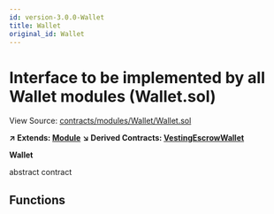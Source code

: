 ```yaml
---
id: version-3.0.0-Wallet
title: Wallet
original_id: Wallet
---
```


# Interface to be implemented by all Wallet modules (Wallet.sol)

View Source: [contracts/modules/Wallet/Wallet.sol](../../contracts/modules/Wallet/Wallet.sol)

**↗ Extends: [Module](Module.md)**
**↘ Derived Contracts: [VestingEscrowWallet](VestingEscrowWallet.md)**

**Wallet**

abstract contract

## Functions

